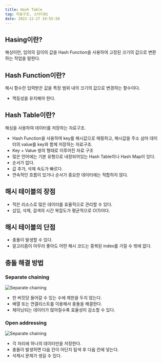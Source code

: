 ```yaml
---
title: Hash Table
tag: 자료구조, 스터디01
date: 2022-12-27 19:55:58
---
```


## Hasing이란?
해싱이란, 임의의 길이의 값을 Hash Function을 사용하여 고정된 크기의 값으로 변환하는 작업을 말한다.

## Hash Function이란?
해시 함수란 입력받은 값을 특정 범위 내의 크기의 값으로 변경하는 함수이다.
- 멱등성을 유지해야 한다.

## Hash Table이란?
해싱을 사용하여 데이터를 저장하는 자료구조.  
- Hash Function을 사용하여 key를 해시값으로 매핑하고, 해시값을 주소 삼아 데이터의 value를 key와 함께 저장하는 자료구조.
- Key + Value 쌍의 형태로 이루어진 자료 구조
- 많은 언어에는 기본 유형으로 내장되어있는 Hash Table이나 Hash Map이 있다.
- 순서가 없다.
- 값 추가, 삭제 속도가 빠르다.
- 연속적인 흐름이 있거나 순서가 중요한 데이터에는 적합하지 않다.

## 해시 테이블의 장점
- 적은 리소스로 많은 데이터를 효율적으로 관리할 수 있다.
- 삽입, 삭제, 검색의 시간 복잡도가 평균적으로 O(1)이다.

## 해시 테이블의 단점
- 충돌이 발생할 수 있다.
- 알고리즘이 아무리 좋아도 어떤 해시 코드는 중복된 index를 가질 수 밖에 없다.

## 충돌 해결 방법
### Separate chaining
![Separate chaining](https://upload.wikimedia.org/wikipedia/commons/thumb/d/d0/Hash_table_5_0_1_1_1_1_1_LL.svg/900px-Hash_table_5_0_1_1_1_1_1_LL.svg.png)
- 한 버킷당 들어갈 수 있는 수에 제한을 두지 않는다.
- 배열 또는 연결리스트를 이용해서 충돌을 해결한다.
- 체이닝되는 데이터가 많아질수록 효율성이 감소할 수 있다.

### Open addressing
![Separate chaining](https://upload.wikimedia.org/wikipedia/commons/thumb/b/bf/Hash_table_5_0_1_1_1_1_0_SP.svg/760px-Hash_table_5_0_1_1_1_1_0_SP.svg.png)

- 각 자리에 하나의 데이터만을 저장한다.
- 충돌이 발생하면 다음 칸이 어딘지 탐색 후 다음 칸에 넣는다.
- 삭제시 문제가 생길 수 있다.
